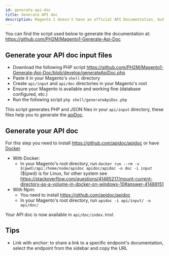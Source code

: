 ```yaml
---
id: generate-api-doc
title: Generate API doc
description: Magento 1 doesn't have an official API Documentation, but you can generate your own API doc with a PHP open source script. This guide explains the process in detail.
---
```


You can find the script used below to generate the documentation at: https://github.com/PH2M/Magento1-Generate-Api-Doc

## Generate your API doc input files

- Download the following PHP script https://github.com/PH2M/Magento1-Generate-Api-Doc/blob/develop/generateApiDoc.php
- Paste it in your Magento's `shell` directory
- Create `api/input` and `api/doc` directories in your Magento's root
- Ensure your Magento is available and working fine (database configured, etc.)
- Run the following script `php shell/generateApiDoc.php`

This script generates PHP and JSON files in your `api/input` directory, these files help you to generate the [apiDoc](https://github.com/apidoc/apidoc).

## Generate your API doc

For this step you need to install https://github.com/apidoc/apidoc or have [Docker](https://www.docker.com/)

- With Docker:
  - In your Magento's root directory, run `docker run --rm -v $(pwd)/api:/home/node/apidoc apidoc/apidoc -o doc -i input` ($(pwd) is for Linux, for other system see https://stackoverflow.com/questions/41485217/mount-current-directory-as-a-volume-in-docker-on-windows-10#answer-41489151
- With Npm:
  - You need to install https://github.com/apidoc/apidoc
  - In your Magento's root directory, run `apidoc -i api/input/ -o api/doc/`

Your API doc is now available in `api/doc/index.html`

## Tips

- Link with anchor: to share a link to a specific endpoint's documentation, select the endpoint from the sidebar and copy the URL
